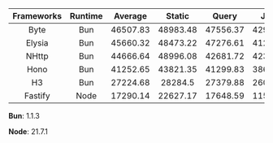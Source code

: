 | Frameworks | Runtime | Average | Static | Query | JSON |
| :---: | :---: | :---: | :---: | :---: | :---: |
| Byte | Bun | 46507.83 | 48983.48 | 47556.37 | 42983.65 |
| Elysia | Bun | 45660.32 | 48473.22 | 47276.61 | 41231.13 |
| NHttp | Bun | 44666.64 | 48996.08 | 42681.72 | 42322.12 |
| Hono | Bun | 41252.65 | 43821.35 | 41299.83 | 38636.78 |
| H3 | Bun | 27224.68 | 28284.5 | 27379.88 | 26009.66 |
| Fastify | Node | 17290.14 | 22627.17 | 17648.59 | 11594.65 |

**Bun**: 1.1.3

**Node**: 21.7.1

